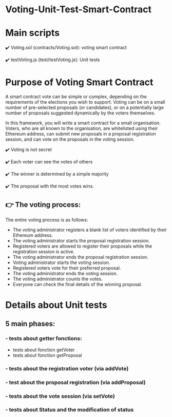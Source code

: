 # Voting-Unit-Test-Smart-Contract

# Main scripts
✔️ Voting.sol (contracts/Voting.sol): voting smart contract

✔️ testVoting.js (test/testVoting.js): Unit tests 

# Purpose of Voting Smart Contract

A smart contract vote can be simple or complex, depending on the requirements of the elections you wish to support. Voting can be on a small number of pre-selected proposals (or candidates), or on a potentially large number of proposals suggested dynamically by the voters themselves.

In this framework, you will write a smart contract for a small organisation. Voters, who are all known to the organisation, are whitelisted using their Ethereum address, can submit new proposals in a proposal registration session, and can vote on the proposals in the voting session.

✔️ Voting is not secret 

✔️ Each voter can see the votes of others

✔️ The winner is determined by a simple majority

✔️ The proposal with the most votes wins.


## 👉 The voting process: 

The entire voting process is as follows:

- The voting administrator registers a blank list of voters identified by their Ethereum address.
- The voting administrator starts the proposal registration session.
- Registered voters are allowed to register their proposals while the registration session is active.
- The voting administrator ends the proposal registration session.
- Voting administrator starts the voting session.
- Registered voters vote for their preferred proposal.
- The voting administrator ends the voting session.
- The voting administrator counts the votes.
- Everyone can check the final details of the winning proposal.


# Details about Unit tests

## 5 main phases: 

### - tests about getter fonctions:

- tests about fonction getVoter
- tests about fonction getProposal

### - tests about the registration voter (via addVote)
### - test about the proposal registration (via addProposal)
### - tests about the vote session (via setVote)
### - tests about Status and the modification of status 




